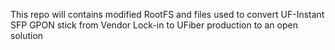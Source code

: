 This repo will contains modified RootFS and files used to convert UF-Instant SFP GPON stick from Vendor Lock-in to UFiber production to an open solution

